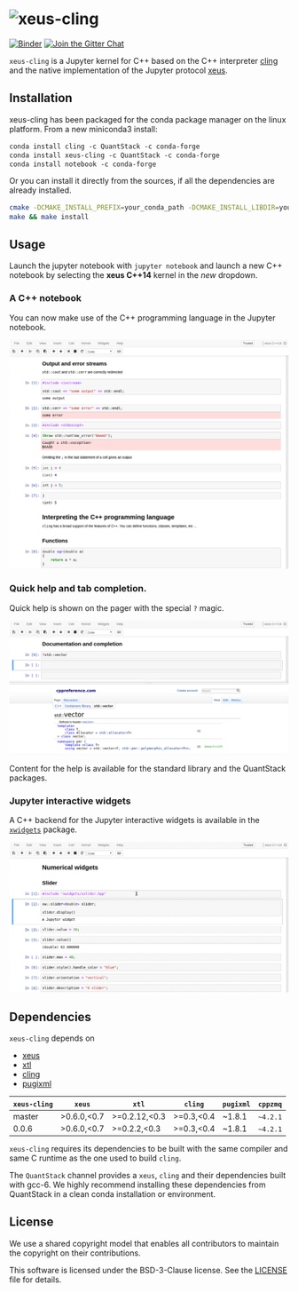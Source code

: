 # ![xeus-cling](http://quantstack.net/assets/images/xeus-cling.svg)

[![Binder](https://img.shields.io/badge/launch-binder-brightgreen.svg)](https://beta.mybinder.org/v2/gh/QuantStack/xeus-cling/0.0.6?filepath=notebooks/xcpp.ipynb)
[![Join the Gitter Chat](https://badges.gitter.im/Join%20Chat.svg)](https://gitter.im/QuantStack/Lobby?utm_source=badge&utm_medium=badge&utm_campaign=pr-badge&utm_content=badge)

`xeus-cling` is a Jupyter kernel for C++ based on the C++ interpreter [cling](https://github.com/root-project/cling) and
the native implementation of the Jupyter protocol [xeus](https://github.com/QuantStack/xeus).

## Installation

xeus-cling has been packaged for the conda package manager on the linux platform. From a new miniconda3 install:

```
conda install cling -c QuantStack -c conda-forge
conda install xeus-cling -c QuantStack -c conda-forge
conda install notebook -c conda-forge
```

Or you can install it directly from the sources, if all the dependencies are already installed.

```bash
cmake -DCMAKE_INSTALL_PREFIX=your_conda_path -DCMAKE_INSTALL_LIBDIR=your_conda_path/lib
make && make install
```

## Usage

Launch the jupyter notebook with `jupyter notebook` and launch a new C++ notebook by selecting the **xeus C++14** kernel in the *new* dropdown.

### A C++ notebook

You can now make use of the C++ programming language in the Jupyter notebook.

![A C++ notebook](notebook.png)

### Quick help and tab completion.

Quick help is shown on the pager with the special `?` magic. 

![Help](help.png)

Content for the help is available for the standard library and the QuantStack packages.

### Jupyter interactive widgets

A C++ backend for the Jupyter interactive widgets is available in the [`xwidgets`](https://github.com/QuantStack/xwidgets/) package.

![Widgets](widgets.gif)

## Dependencies

``xeus-cling`` depends on

 - [xeus](https://github.com/QuantStack/xeus)
 - [xtl](https://github.com/QuantStack/xtl)
 - [cling](https://github.com/root-project/cling)
 - [pugixml](https://github.com/zeux/pugixml)


| `xeus-cling` |   `xeus`        |      `xtl`      |     `cling`   |   `pugixml`   | `cppzmq` | 
|--------------|-----------------|-----------------|---------------|---------------|----------|
|  master      |   >0.6.0,<0.7   |  >=0.2.12,<0.3  | >=0.3,<0.4    | ~1.8.1        | `~4.2.1` |
|  0.0.6       |   >0.6.0,<0.7   |  >=0.2.2,<0.3   | >=0.3,<0.4    | ~1.8.1        | `~4.2.1` |

`xeus-cling` requires its dependencies to be built with the same compiler and same C runtime as the one used to build `cling`. 

The `QuantStack` channel provides a `xeus`, `cling` and their dependencies built with gcc-6. We highly recommend installing
these dependencies from QuantStack in a clean conda installation or environment.

## License

We use a shared copyright model that enables all contributors to maintain the
copyright on their contributions.

This software is licensed under the BSD-3-Clause license. See the [LICENSE](LICENSE) file for details.
